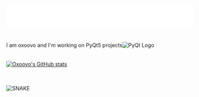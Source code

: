 ![WELCOME](https://raw.githubusercontent.com/oxoovo/oxoovo/main/img/welcome.svg)
<br><br><br>
I am oxoovo and I'm working on PyQt5 projects<img src="https://user-images.githubusercontent.com/102413837/171403921-ca922c5a-21d1-4c63-8954-b6ea8e07e91c.svg" alt="PyQt Logo" width="200"/>
<br><br><br>
[![Oxoovo's GitHub stats](https://github-readme-stats.vercel.app/api?username=oxoovo&show_icons=true&theme=algolia)](https://github.com/oxoovo)
<br><br><br>
<!---[![Top Langs](https://github-readme-stats.vercel.app/api/top-langs/?username=oxoovo&layout=compact&theme=algolia)](https://github.com/oxoovo)-->
![SNAKE](https://raw.githubusercontent.com/oxoovo/oxoovo/output/github-contribution-grid-snake.svg)
